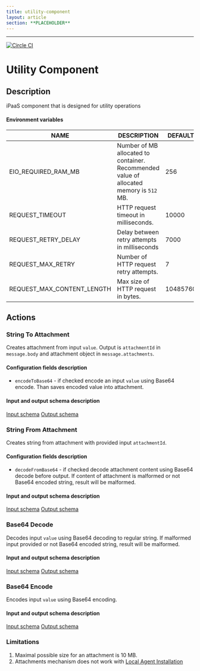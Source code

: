 ```yaml
---
title: utility-component
layout: article
section: **PLACEHOLDER**
---
```

---

[![Circle CI][circle-image]][circle-url]

# Utility Component 
## Description
iPaaS component that is designed for utility operations

#### Environment variables 
| NAME                       | DESCRIPTION                                                                             | DEFAULT   | OPTIONAL |
|----------------------------|-----------------------------------------------------------------------------------------|-----------|----------|
| EIO_REQUIRED_RAM_MB        | Number of MB allocated to container. Recommended value of allocated memory is `512` MB. | 256       | true     |
| REQUEST_TIMEOUT            | HTTP request timeout in milliseconds.                                                   | 10000     | true     |
| REQUEST_RETRY_DELAY        | Delay between retry attempts in milliseconds                                            | 7000      | true     |
| REQUEST_MAX_RETRY          | Number of HTTP request retry attempts.                                                  | 7         | true     |
| REQUEST_MAX_CONTENT_LENGTH | Max size of HTTP request in bytes.                                                      | 10485760 | true     |

## Actions

### String To Attachment
Creates attachment from input `value`. Output is `attachmentId` in `message.body` and attachment object in `message.attachments`.
#### Configuration fields description
* `encodeToBase64` - if checked encode an input `value` using Base64 encode. Than saves encoded value into attachment. 
#### Input and output schema description
[Input schema](lib/schemas/upload.in.json) 
[Output schema](lib/schemas/upload.out.json)

### String From Attachment
Creates string from attachment with provided input `attachmentId`. 
#### Configuration fields description
* `decodeFromBase64` - if checked decode attachment content using Base64 decode before output. If content of attachment is malformed or not Base64 encoded string, result will be malformed.  
#### Input and output schema description
[Input schema](lib/schemas/download.in.json) 
[Output schema](lib/schemas/download.out.json)

### Base64 Decode
Decodes input `value` using Base64 decoding to regular string. If malformed input provided or not Base64 encoded string, result will be malformed. 
#### Input and output schema description
[Input schema](lib/schemas/base64.in.json) 
[Output schema](lib/schemas/base64.out.json)

### Base64 Encode
Encodes input `value` using Base64 encoding.
#### Input and output schema description
[Input schema](lib/schemas/base64.in.json) 
[Output schema](lib/schemas/base64.out.json)

### Limitations
1. Maximal possible size for an attachment is 10 MB.
2. Attachments mechanism does not work with [Local Agent Installation](https://support.elastic.io/support/solutions/articles/14000076461-announcing-the-local-agent-)

[circle-image]: https://circleci.com/gh/elasticio/utility-component/tree/master.svg?style=svg&circle-token=b94cb1063f2907ae74bb4a87e220e95491c932d1
[circle-url]: https://circleci.com/gh/elasticio/utility-component/tree/master
